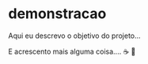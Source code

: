 # demonstracao
Aqui eu descrevo o objetivo do projeto...

E acrescento mais alguma coisa.... :coffee: :pizza:
